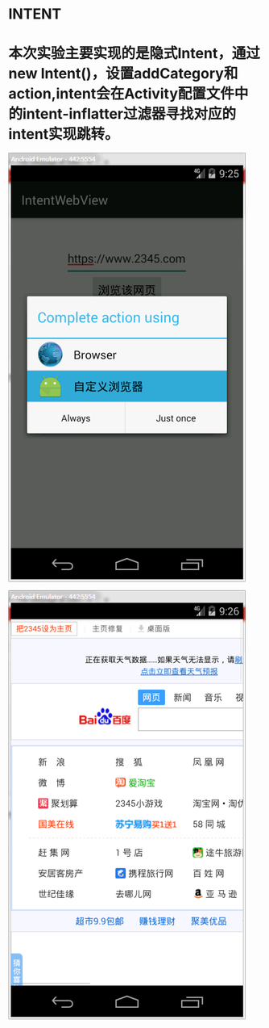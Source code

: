 # INTENT

#  本次实验主要实现的是隐式Intent，通过new Intent()，设置addCategory和action,intent会在Activity配置文件中的intent-inflatter过滤器寻找对应的intent实现跳转。

![Alt Text](https://github.com/chenlong1232014/IntentWebView/raw/master/app/src/main/res/image/1.png?raw=true)

![Alt Text](https://github.com/chenlong1232014/IntentWebView/raw/master/app/src/main/res/image/2.png?raw=true)
